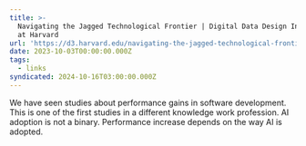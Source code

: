 ```yaml
---
title: >-
  Navigating the Jagged Technological Frontier | Digital Data Design Institute
  at Harvard
url: 'https://d3.harvard.edu/navigating-the-jagged-technological-frontier/'
date: 2023-10-03T00:00:00.000Z
tags:
  - links
syndicated: 2024-10-16T03:00:00.000Z
---
```


We have seen studies about performance gains in software development. This is one of the first studies in a different knowledge work profession. AI adoption is not a binary. Performance increase depends on the way AI is adopted.
